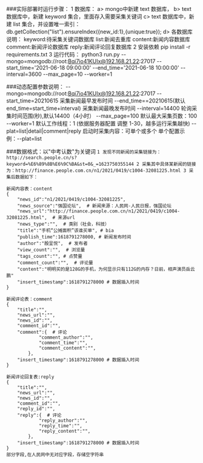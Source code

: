 ###实际部署时运行步骤：
    1 数据库： 
        a> mongo中新建 text 数据库，
        b> text 数据库中，新建 keyword 集合，里面存入需要采集关键词
        c> text 数据库中，新建 list 集合，并设置唯一索引：db.getCollection("list").ensureIndex({new_id:1},{unique:true}); 
        d> 各数据库说明：
            keyword:待采集关键词数据库
            list:新闻去重库
            content:新闻内容数据库
            comment:新闻评论数据库
            reply:新闻评论回复数据库
    2  安装依赖
        pip install -r requirements.txt
    3 运行代码：
        python3 run.py --mongo=mongodb://root:Bqi7io41KUIx@192.168.21.22:27017 --start_time='2021-06-18 09:00:00' --end_time='2021-06-18 10:00:00' --interval=3600 --max_page=10 --worker=1

###动态配置参数说明：
    --mongo=mongodb://root:Bqi7io41KUIx@192.168.21.22:27017
    --start_time=20210615 采集新闻最早发布时间
    --end_time==20210615(默认 end_time=start_time+interval)  采集新闻最晚发布时间
    --interval=14400   轮询采集时间范围(秒),默认14400（4小时）
    --max_page=100    默认最大采集页数：100
    --worker=1   默认工作线程：1 (依据服务器配置 调整 1-30，越多运行采集越快)
    --plat=list|detail|comment|reply   启动时采集内容：可单个或多个  单个配置示例：--plat=list
    
###数据格式：以"中考认数"为关键词
	`1 发现不同新闻的采集链接为：http://search.people.cn/s?keyword=%E6%89%8B%E6%9C%BA&st=0&_=1623750355144
	2 采集其中具体某新闻的链接为：http://finance.people.com.cn/n1/2021/0419/c1004-32081225.html
	3 采集后数据如下：`
	
    新闻内容表：content
    {
        "news_id":"n1/2021/0419/c1004-32081225",
        "news_source":"强国论坛",  # 新闻来源：人民网-人民日报，强国论坛
        "news_url":"http://finance.people.com.cn/n1/2021/0419/c1004-32081225.html",  # 来源url
        "news_type":"",  # 类别（社会，科技）
        "title":"手机“公摊面积”该谁买单", # bia
        "publish_time":1618791278000, # 新闻发布时间
        "author":"殷呈悦",  # 发布者
        "view_count":"",  # 浏览量
        "tags_count":"", # 点赞量
        "comment_count":"",  # 评论量
        "content":"明明买的是128G的手机，为何显示只有112G的内存？日前，相声演员岳云鹏" 
        "insert_timestamp":1618791278000 # 数据插入时间
    }
        
    新闻评论表：comment
    {
        "title":"",
        "news_url":"",
        "news_id":"",
        "comment_id":"",
        "comment":{  # 评论
                "comment_author":"",	
                "comment_time":"",	
                "comment_content":"",	
            },
        "insert_timestamp":1618791278000 # 数据插入时间
    }
        
    新闻评论回复表:reply
    {
        "title":"",
        "news_url":"",
        "news_id":"",
        "comment_id":"",
        "reply_id":"",
        "reply":{  # 评论
                "reply_author":"",	
                "reply_time":"",	
                "reply_content":"",	
            },
        "insert_timestamp":1618791278000 # 数据插入时间
    }
    部分字段,在人民网中无对应字段，存储空字符串


